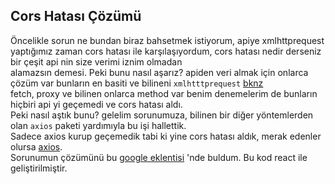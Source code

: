 ## Cors Hatası Çözümü
Öncelikle sorun ne bundan biraz bahsetmek istiyorum, 
apiye xmlhttprequest yaptığımız zaman cors hatası ile karşılaşıyordum,
cors hatası nedir derseniz bir çeşit api nin size verimi iznim olmadan <br/>
alamazsın demesi. Peki bunu nasıl aşarız? apiden veri almak için onlarca çözüm var 
bunların en basiti ve bilineni `xmlhtttprequest` [bknz](https://www.w3schools.com/xml/xml_http.asp) <br/>
fetch, proxy ve bilinen onlarca method var benim denemelerim de bunların hiçbiri api yi geçemedi ve cors hatası aldı. <br/>
Peki nasıl aştık bunu? gelelim sorunumuza, bilinen bir diğer yöntemlerden olan `axios` paketi yardımıyla bu işi hallettik.<br/>
Sadece axios kurup geçemedik tabi ki yine cors hatası aldık, merak edenler olursa [axios](https://github.com/axios/axios). <br/>
Sorunumun çözümünü bu [google eklentisi](https://chrome.google.com/webstore/detail/allow-cors-access-control/lhobafahddgcelffkeicbaginigeejlf?hl=en) 
'nde buldum. Bu kod react ile geliştirilmiştir.

